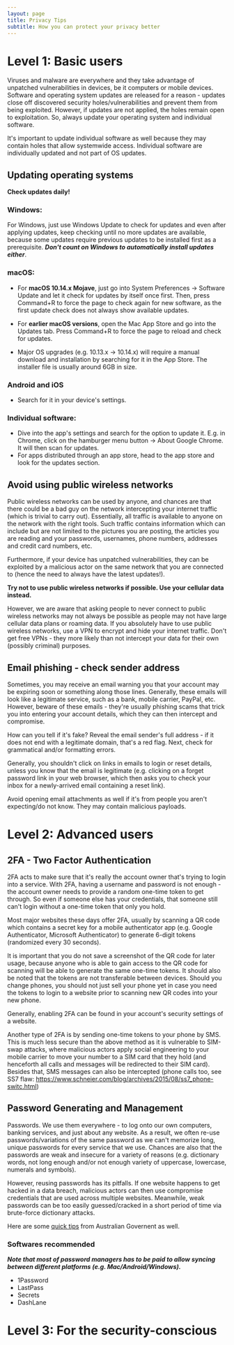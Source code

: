 ```yaml
---
layout: page
title: Privacy Tips
subtitle: How you can protect your privacy better
---
```


# Level 1: Basic users
Viruses and malware are everywhere and they take advantage of unpatched vulnerabilities in devices, be it computers or mobile devices. Software and operating system updates are released for a reason - updates close off discovered security holes/vulnerabilities and prevent them from being exploited. However, if updates are not applied, the holes remain open to exploitation. So, always update your operating system and individual software. 

It's important to update individual software as well because they may contain holes that allow systemwide access. Individual software are individually updated and not part of OS updates.

## Updating operating systems
**Check updates daily!**

### Windows:
For Windows, just use Windows Update to check for updates and even after applying updates, keep checking until no more updates are available, because some updates require previous updates to be installed first as a prerequisite. _**Don't count on Windows to automatically install updates either**_.

### macOS:
- For **macOS 10.14.x Mojave**, just go into System Preferences -> Software Update and let it check for updates by itself once first. Then, press Command+R to force the page to check again for new software, as the first update check does not always show available updates.

- For **earlier macOS versions**, open the Mac App Store and go into the Updates tab. Press Command+R to force the page to reload and check for updates.

- Major OS upgrades (e.g. 10.13.x -> 10.14.x) will require a manual download and installation by searching for it in the App Store. The installer file is usually around 6GB in size.

### Android and iOS
- Search for it in your device's settings.

### Individual software:
- Dive into the app's settings and search for the option to update it. E.g. in Chrome, click on the hamburger menu button -> About Google Chrome. It will then scan for updates.
- For apps distributed through an app store, head to the app store and look for the updates section.

## Avoid using public wireless networks
Public wireless networks can be used by anyone, and chances are that there could be a bad guy on the network intercepting your internet traffic (which is trivial to carry out). Essentially, all traffic is available to anyone on the network with the right tools. Such traffic contains information which can include but are not limited to the pictures you are posting, the articles you are reading and your passwords, usernames, phone numbers, addresses and credit card numbers, etc.

Furthermore, if your device has unpatched vulnerabilities, they can be exploited by a malicious actor on the same network that you are connected to (hence the need to always have the latest updates!).

**Try not to use public wireless networks if possible. Use your cellular data instead.**

However, we are aware that asking people to never connect to public wireless networks may not always be possible as people may not have large cellular data plans or roaming data. If you absolutely have to use public wireless networks, use a VPN to encrypt and hide your internet traffic. Don't get free VPNs - they more likely than not intercept your data for their own (possibly criminal) purposes.

## Email phishing - check sender address

Sometimes, you may receive an email warning you that your account may be expiring soon or something along those lines. Generally, these emails will look like a legitimate service, such as a bank, mobile carrier, PayPal, etc. However, beware of these emails - they're usually phishing scams that trick you into entering your account details, which they can then intercept and compromise.

How can you tell if it's fake? Reveal the email sender's full address - if it does not end with a legitimate domain, that's a red flag. Next, check for grammatical and/or formatting errors.

Generally, you shouldn't click on links in emails to login or reset details, unless you know that the email is legitimate (e.g. clicking on a forget password link in your web browser, which then asks you to check your inbox for a newly-arrived email containing a reset link).

Avoid opening email attachments as well if it's from people you aren't expecting/do not know. They may contain malicious payloads.

# Level 2: Advanced users

## 2FA - Two Factor Authentication

2FA acts to make sure that it's really the account owner that's trying to login into a service. With 2FA, having a username and password is not enough - the account owner needs to provide a random one-time token to get through. So even if someone else has your credentials, that someone still can't login without a one-time token that only you hold.

Most major websites these days offer 2FA, usually by scanning a QR code which contains a secret key for a mobile authenticator app (e.g. Google Authenticator, Microsoft Authenticator) to generate 6-digit tokens (randomized every 30 seconds). 

It is important that you do not save a screenshot of the QR code for later usage, because anyone who is able to gain access to the QR code for scanning will be able to generate the same one-time tokens. It should also be noted that the tokens are not transferable between devices. Should you change phones, you should not just sell your phone yet in case you need the tokens to login to a website prior to scanning new QR codes into your new phone.

Generally, enabling 2FA can be found in your account's security settings of a website.

Another type of 2FA is by sending one-time tokens to your phone by SMS. This is much less secure than the above method as it is vulnerable to SIM-swap attacks, where malicious actors apply social engineering to your mobile carrier to move your number to a SIM card that they hold (and henceforth all calls and messages will be redirected to their SIM card). Besides that, SMS messages can also be intercepted (phone calls too, see SS7 flaw: https://www.schneier.com/blog/archives/2015/08/ss7_phone-switc.html)


## Password Generating and Management
Passwords. We use them everywhere - to log onto our own computers, banking services, and just about any website. As a result, we  often re-use passwords/variations of the same password as we can't memorize long, unique passwords for every service that we use. Chances are also that the passwords are weak and insecure for a variety of reasons (e.g. dictionary words, not long enough and/or not enough variety of uppercase, lowercase, numerals and symbols).

However, reusing passwords has its pitfalls. If one website happens to get hacked in a data breach, malicious actors can then use compromise credentials that are used across multiple websites. Meanwhile, weak passwords can be too easily guessed/cracked in a short period of time via brute-force dictionary attacks.

Here are some [quick tips](https://www.oaic.gov.au/individuals/privacy-fact-sheets/general/privacy-fact-sheet-8-ten-tips-to-protect-your-privacy#protect-yourself-online) from Australian Governent as well.



### Softwares recommended
_**Note that most of password managers has to be paid to allow syncing between different platforms (e.g. Mac/Android/Windows).**_

- 1Password
- LastPass
- Secrets
- DashLane

# Level 3: For the security-conscious


